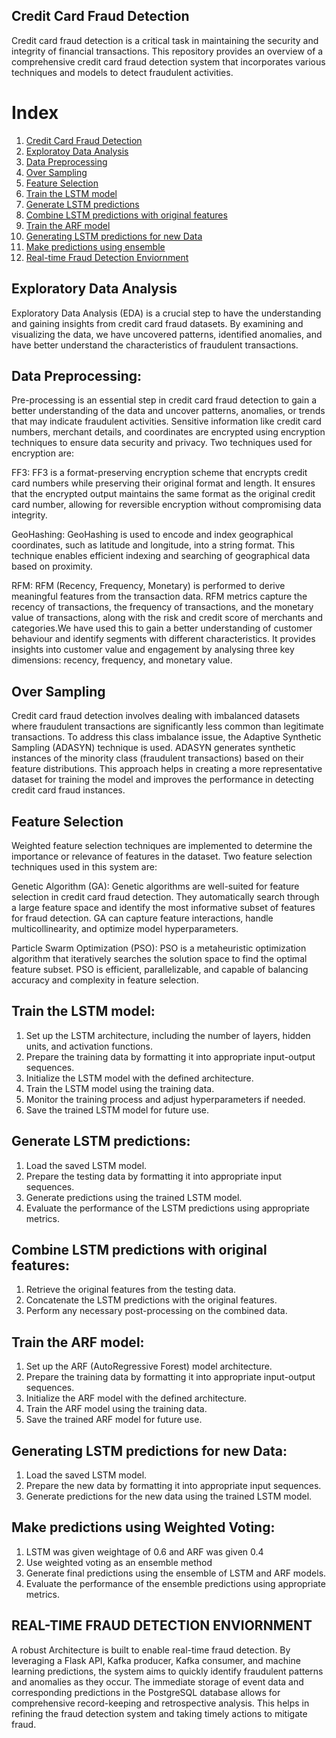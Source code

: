## Credit Card Fraud Detection
Credit card fraud detection is a critical task in maintaining the security and integrity of financial transactions. This repository provides an overview of a comprehensive credit card fraud detection system that incorporates various techniques and models to detect fraudulent activities.


# Index

1. [Credit Card Fraud Detection](#credit-card-fraud-detection)
2. [Exploratoy Data Analysis](#exploratory-data-analysis)
3. [Data Preprocessing](#data-preprocessing)
4. [Over Sampling](#over-sampling)
5. [Feature Selection](#feature-selection)
6. [Train the LSTM model](#train-the-lstm-model)
7. [Generate LSTM predictions](#generate-lstm-predictions)
8. [Combine LSTM predictions with original features](#combine-lstm-predictions-with-original-features)
9. [Train the ARF model](#train-the-arf-model)
10. [Generating LSTM predictions for new Data](#generating-lstm-predictions-for-new-data)
11. [Make predictions using ensemble](#make-predictions-using-ensemble)
12. [Real-time Fraud Detection Enviornment](#REAL-TIME-FRAUD-DETECTION-ENVIORNMENT)


## Exploratory Data Analysis
Exploratory Data Analysis (EDA) is a crucial step to have the understanding and gaining insights from credit card fraud datasets. By examining and visualizing the data, we have uncovered patterns, identified anomalies, and  have better understand the characteristics of fraudulent transactions.
## Data Preprocessing:
Pre-processing is an essential step in credit card fraud detection to gain a better understanding of the data and uncover patterns, anomalies, or trends that may indicate fraudulent activities. Sensitive information like credit card numbers, merchant details, and coordinates are encrypted using encryption techniques to ensure data security and privacy. Two techniques used for encryption are:

FF3: FF3 is a format-preserving encryption scheme that encrypts credit card numbers while preserving their original format and length. It ensures that the encrypted output maintains the same format as the original credit card number, allowing for reversible encryption without compromising data integrity.

GeoHashing: GeoHashing is used to encode and index geographical coordinates, such as latitude and longitude, into a string format. This technique enables efficient indexing and searching of geographical data based on proximity.

RFM: RFM (Recency, Frequency, Monetary) is performed to derive meaningful features from the transaction data. RFM metrics capture the recency of transactions, the frequency of transactions, and the monetary value of transactions, along with the risk and credit score of merchants and categories.We have used this to gain a better understanding of customer behaviour and identify segments with different characteristics. It provides insights into customer value and engagement by analysing three key dimensions: recency, frequency, and monetary value.

## Over Sampling
Credit card fraud detection involves dealing with imbalanced datasets where fraudulent transactions are significantly less common than legitimate transactions. To address this class imbalance issue, the Adaptive Synthetic Sampling (ADASYN) technique is used. ADASYN generates synthetic instances of the minority class (fraudulent transactions) based on their feature distributions. This approach helps in creating a more representative dataset for training the model and improves the performance in detecting credit card fraud instances.

## Feature Selection

Weighted feature selection techniques are implemented to determine the importance or relevance of features in the dataset. Two feature selection techniques used in this system are:

Genetic Algorithm (GA): Genetic algorithms are well-suited for feature selection in credit card fraud detection. They automatically search through a large feature space and identify the most informative subset of features for fraud detection. GA can capture feature interactions, handle multicollinearity, and optimize model hyperparameters.

Particle Swarm Optimization (PSO): PSO is a metaheuristic optimization algorithm that iteratively searches the solution space to find the optimal feature subset. PSO is efficient, parallelizable, and capable of balancing accuracy and complexity in feature selection.

## Train the LSTM model:
1. Set up the LSTM architecture, including the number of layers, hidden units, and activation functions.
2. Prepare the training data by formatting it into appropriate input-output sequences.
3. Initialize the LSTM model with the defined architecture.
4. Train the LSTM model using the training data.
5. Monitor the training process and adjust hyperparameters if needed.
6. Save the trained LSTM model for future use.

## Generate LSTM predictions:
1. Load the saved LSTM model.
2. Prepare the testing data by formatting it into appropriate input sequences.
3. Generate predictions using the trained LSTM model.
4. Evaluate the performance of the LSTM predictions using appropriate metrics.

## Combine LSTM predictions with original features:
1. Retrieve the original features from the testing data.
2. Concatenate the LSTM predictions with the original features.
3. Perform any necessary post-processing on the combined data.

## Train the ARF model:
1. Set up the ARF (AutoRegressive Forest) model architecture.
2. Prepare the training data by formatting it into appropriate input-output sequences.
3. Initialize the ARF model with the defined architecture.
4. Train the ARF model using the training data.
5. Save the trained ARF model for future use.

## Generating LSTM predictions for new Data:
1. Load the saved LSTM model.
2. Prepare the new data by formatting it into appropriate input sequences.
3. Generate predictions for the new data using the trained LSTM model.


## Make predictions using Weighted Voting:
1. LSTM was given weightage of 0.6 and ARF was given 0.4
2. Use weighted voting as an ensemble method
3. Generate final predictions using the ensemble of LSTM and ARF models.
4. Evaluate the performance of the ensemble predictions using appropriate metrics.


## REAL-TIME FRAUD DETECTION ENVIORNMENT
A robust Architecture is built to enable real-time fraud detection. By leveraging a Flask API, Kafka producer, Kafka consumer, and machine learning predictions, the system aims to quickly identify fraudulent patterns and anomalies as they occur. The immediate storage of event data and corresponding predictions in the PostgreSQL database allows for comprehensive record-keeping and retrospective analysis. This helps in refining the fraud detection system and taking timely actions to mitigate fraud.


